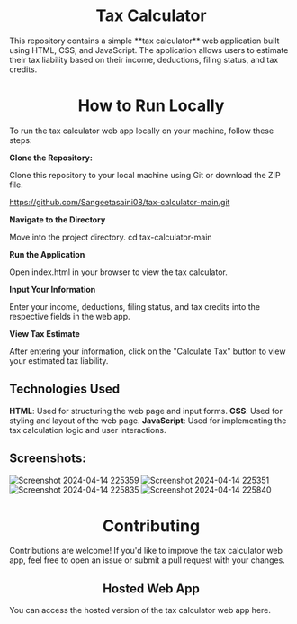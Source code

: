 **<h1 align="center" id="title">Tax Calculator</h1>**

<p>This repository contains a simple **tax calculator** web application built using HTML, CSS, and JavaScript. The application allows users to estimate their tax liability based on their income, deductions, filing status, and tax credits.</p>

**<h1 align= "center" id="title">How to Run Locally</h1>**
To run the tax calculator web app locally on your machine, follow these steps:


**<p>Clone the Repository:</p>**
Clone this repository to your local machine using Git or download the ZIP file.

https://github.com/Sangeetasaini08/tax-calculator-main.git

**<p> Navigate to the Directory</p>**
Move into the project directory.
cd tax-calculator-main

**<p>Run the Application</p>**
Open index.html in your browser to view the tax calculator.

**<p>Input Your Information</p>**
Enter your income, deductions, filing status, and tax credits into the respective fields in the web app.

**<p>View Tax Estimate</p>**
After entering your information, click on the "Calculate Tax" button to view your estimated tax liability.

**<h2>Technologies Used**</h2>
**HTML**: Used for structuring the web page and input forms.
**CSS**: Used for styling and layout of the web page.
**JavaScript**: Used for implementing the tax calculation logic and user interactions.

**<h2> Screenshots:</h2>**

![Screenshot 2024-04-14 225359](https://github.com/Sangeetasaini08/tax-calculator-main/assets/167005226/7374a172-8454-4b1d-86a8-d95f63ec88fe)
![Screenshot 2024-04-14 225351](https://github.com/Sangeetasaini08/tax-calculator-main/assets/167005226/254787d7-860c-4f7b-9173-19f7cb8da892)
![Screenshot 2024-04-14 225835](https://github.com/Sangeetasaini08/tax-calculator-main/assets/167005226/8060d2da-70c4-482b-a72f-faa0b4feebde)
![Screenshot 2024-04-14 225840](https://github.com/Sangeetasaini08/tax-calculator-main/assets/167005226/a69bd7d5-45dc-4ae2-a152-30b54ef8b7b8)



**<h1 align="center" id="title">Contributing</h1>**
Contributions are welcome! If you'd like to improve the tax calculator web app, feel free to open an issue or submit a pull request with your changes.

**<h2 align ="center" id="title">Hosted Web App</h2>**
You can access the hosted version of the tax calculator web app here.






